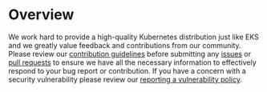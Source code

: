 # Overview

We work hard to provide a high-quality Kubernetes distribution just like EKS
and we greatly value feedback and contributions from our community.  Please
review our [contribution guidelines](contributing.md) before
submitting any [issues](https://github.com/aws/eks-distro/issues) or
[pull requests](https://github.com/aws/eks-distro/pulls) to ensure we have
all the necessary information to effectively respond to your bug report or
contribution. If you have a concern with a security vulnerability please
review our [reporting a vulnerability policy](https://github.com/aws/eks-distro/security/policy).


